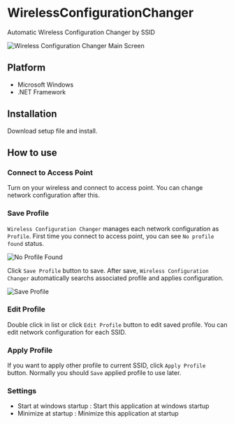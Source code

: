 # WirelessConfigurationChanger

Automatic Wireless Configuration Changer by SSID

![Wireless Configuration Changer Main Screen](https://cloud.githubusercontent.com/assets/2906960/16141747/ff583582-3488-11e6-86bc-2a334ad6aa4f.jpg)

## Platform
* Microsoft Windows
* .NET Framework

## Installation
Download setup file and install.

## How to use

### Connect to Access Point

Turn on your wireless and connect to access point. You can change network configuration after this.

### Save Profile
`Wireless Configuration Changer` manages each network configuration as `Profile`. First time you connect to access point, you can see `No profile found` status. 

![No Profile Found](https://cloud.githubusercontent.com/assets/2906960/16141851/fc11a952-3489-11e6-8a25-ed356e9418a5.jpg)

Click `Save Profile` button to save. After save, `Wireless Configuration Changer` automatically searchs associated profile and applies configuration.

![Save Profile](https://cloud.githubusercontent.com/assets/2906960/16141858/04f6e65e-348a-11e6-9111-97551501bcef.jpg)

### Edit Profile
Double click in list or click `Edit Profile` button to edit saved profile. You can edit network configuration for each SSID.

### Apply Profile
If you want to apply other profile to current SSID, click `Apply Profile` button. Normally you should `Save` applied profile to use later.

### Settings
* Start at windows startup : Start this application at windows startup
* Minimize at startup : Minimize this application at startup
